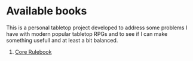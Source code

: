 # Available books

This is a personal tabletop project developed to address some problems I have with modern popular tabletop RPGs and to see if I can make something usefull and at least a bit balanced.

1. [Core Rulebook](./Rule_Books/Core_Rulebook/Index.md)